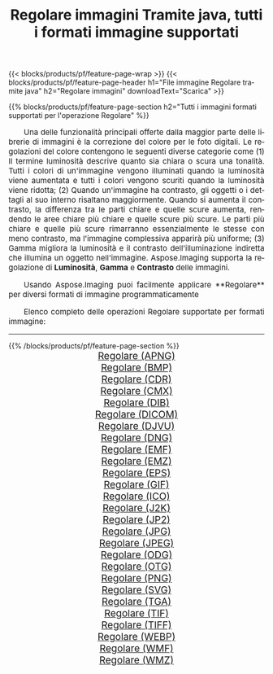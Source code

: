 ﻿---
title: Regolare immagini Tramite java, tutti i formati immagine supportati 
weight: 3920
url: /it/java/adjust 
lang: it
langdirlevel: 2
locales: zh-hans,ja,it,ru,de,es,fr,nl,id,lt,pl,pt,vi,tr,ko,zh-hant,ar,hi,th,sv,cs,uk,he
description: Usando Aspose.Imaging puoi facilmente Regolare immagini tramite java
---

{{< blocks/products/pf/feature-page-wrap >}}
{{< blocks/products/pf/feature-page-header h1="File immagine Regolare tramite java" h2="Regolare immagini" downloadText="Scarica" >}}


{{% blocks/products/pf/feature-page-section  h2="Tutti i immagini formati supportati per l'operazione Regolare" %}}
<p align="justify" style="text-indent:2em;font-size:15px;">
Una delle funzionalità principali offerte dalla maggior parte delle librerie di immagini è la correzione del colore per le foto digitali. Le regolazioni del colore contengono le seguenti diverse categorie come (1) Il termine luminosità descrive quanto sia chiara o scura una tonalità. Tutti i colori di un'immagine vengono illuminati quando la luminosità viene aumentata e tutti i colori vengono scuriti quando la luminosità viene ridotta; (2) Quando un'immagine ha contrasto, gli oggetti o i dettagli al suo interno risaltano maggiormente. Quando si aumenta il contrasto, la differenza tra le parti chiare e quelle scure aumenta, rendendo le aree chiare più chiare e quelle scure più scure. Le parti più chiare e quelle più scure rimarranno essenzialmente le stesse con meno contrasto, ma l'immagine complessiva apparirà più uniforme; (3) Gamma migliora la luminosità e il contrasto dell'illuminazione indiretta che illumina un oggetto nell'immagine. Aspose.Imaging supporta la regolazione di <b>Luminosità</b>, <b>Gamma</b> e <b>Contrasto</b> delle immagini.
</p>
<p align="justify" style="text-indent:2em;font-size:15px;">
Usando Aspose.Imaging puoi facilmente applicare **Regolare** per diversi formati di immagine programmaticamente
</p>
<p align="justify" style="text-indent:2em;font-size:15px;">
Elenco completo delle operazioni Regolare supportate per formati immagine:
</p>
<hr/>
{{% /blocks/products/pf/feature-page-section %}}
<div class="container-fluid productfamilypage bg-gray">
    <div class="convertypes bg-gray agp-content section">
        <div class="container">
		<div class="row other-converters" style="gap: 10px;font-size: 19px;text-align:center;">
		    <div class='col-md-2 other-converter remove-lp remove-rp'><a href="/imaging/it/java/adjust/apng" style="padding:15px;">Regolare (APNG)</a></div><div class='col-md-2 other-converter remove-lp remove-rp'><a href="/imaging/it/java/adjust/bmp" style="padding:15px;">Regolare (BMP)</a></div><div class='col-md-2 other-converter remove-lp remove-rp'><a href="/imaging/it/java/adjust/cdr" style="padding:15px;">Regolare (CDR)</a></div><div class='col-md-2 other-converter remove-lp remove-rp'><a href="/imaging/it/java/adjust/cmx" style="padding:15px;">Regolare (CMX)</a></div><div class='col-md-2 other-converter remove-lp remove-rp'><a href="/imaging/it/java/adjust/dib" style="padding:15px;">Regolare (DIB)</a></div><div class='col-md-2 other-converter remove-lp remove-rp'><a href="/imaging/it/java/adjust/dicom" style="padding:15px;">Regolare (DICOM)</a></div><div class='col-md-2 other-converter remove-lp remove-rp'><a href="/imaging/it/java/adjust/djvu" style="padding:15px;">Regolare (DJVU)</a></div><div class='col-md-2 other-converter remove-lp remove-rp'><a href="/imaging/it/java/adjust/dng" style="padding:15px;">Regolare (DNG)</a></div><div class='col-md-2 other-converter remove-lp remove-rp'><a href="/imaging/it/java/adjust/emf" style="padding:15px;">Regolare (EMF)</a></div><div class='col-md-2 other-converter remove-lp remove-rp'><a href="/imaging/it/java/adjust/emz" style="padding:15px;">Regolare (EMZ)</a></div><div class='col-md-2 other-converter remove-lp remove-rp'><a href="/imaging/it/java/adjust/eps" style="padding:15px;">Regolare (EPS)</a></div><div class='col-md-2 other-converter remove-lp remove-rp'><a href="/imaging/it/java/adjust/gif" style="padding:15px;">Regolare (GIF)</a></div><div class='col-md-2 other-converter remove-lp remove-rp'><a href="/imaging/it/java/adjust/ico" style="padding:15px;">Regolare (ICO)</a></div><div class='col-md-2 other-converter remove-lp remove-rp'><a href="/imaging/it/java/adjust/j2k" style="padding:15px;">Regolare (J2K)</a></div><div class='col-md-2 other-converter remove-lp remove-rp'><a href="/imaging/it/java/adjust/jp2" style="padding:15px;">Regolare (JP2)</a></div><div class='col-md-2 other-converter remove-lp remove-rp'><a href="/imaging/it/java/adjust/jpg" style="padding:15px;">Regolare (JPG)</a></div><div class='col-md-2 other-converter remove-lp remove-rp'><a href="/imaging/it/java/adjust/jpeg" style="padding:15px;">Regolare (JPEG)</a></div><div class='col-md-2 other-converter remove-lp remove-rp'><a href="/imaging/it/java/adjust/odg" style="padding:15px;">Regolare (ODG)</a></div><div class='col-md-2 other-converter remove-lp remove-rp'><a href="/imaging/it/java/adjust/otg" style="padding:15px;">Regolare (OTG)</a></div><div class='col-md-2 other-converter remove-lp remove-rp'><a href="/imaging/it/java/adjust/png" style="padding:15px;">Regolare (PNG)</a></div><div class='col-md-2 other-converter remove-lp remove-rp'><a href="/imaging/it/java/adjust/svg" style="padding:15px;">Regolare (SVG)</a></div><div class='col-md-2 other-converter remove-lp remove-rp'><a href="/imaging/it/java/adjust/tga" style="padding:15px;">Regolare (TGA)</a></div><div class='col-md-2 other-converter remove-lp remove-rp'><a href="/imaging/it/java/adjust/tif" style="padding:15px;">Regolare (TIF)</a></div><div class='col-md-2 other-converter remove-lp remove-rp'><a href="/imaging/it/java/adjust/tiff" style="padding:15px;">Regolare (TIFF)</a></div><div class='col-md-2 other-converter remove-lp remove-rp'><a href="/imaging/it/java/adjust/webp" style="padding:15px;">Regolare (WEBP)</a></div><div class='col-md-2 other-converter remove-lp remove-rp'><a href="/imaging/it/java/adjust/wmf" style="padding:15px;">Regolare (WMF)</a></div><div class='col-md-2 other-converter remove-lp remove-rp'><a href="/imaging/it/java/adjust/wmz" style="padding:15px;">Regolare (WMZ)</a></div>
                </div>
        </div>
    </div>
</div>
<br/>
